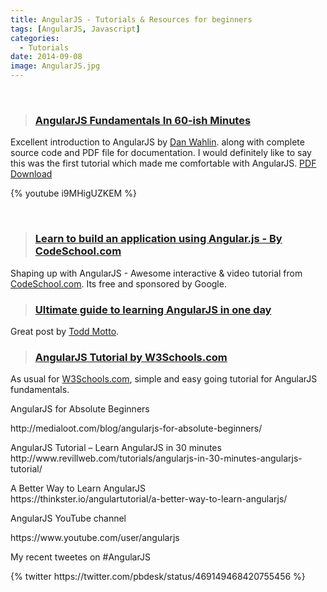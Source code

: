 ```yaml
---
title: AngularJS - Tutorials & Resources for beginners
tags: [AngularJS, Javascript]
categories:
  - Tutorials
date: 2014-09-08
image: AngularJS.jpg
---
```

<p>&nbsp;</p>
<blockquote>
<h3><strong><a href="http://weblogs.asp.net/dwahlin/video-tutorial-angularjs-fundamentals-in-60-ish-minutes" target="_blank">AngularJS Fundamentals In 60-ish Minutes</a> </strong></h3>
</blockquote>
<p>Excellent introduction to AngularJS by <a href="http://weblogs.asp.net/dwahlin" target="_blank">Dan Wahlin</a>. along with complete source code and PDF file for documentation. I would definitely like to say this was the first tutorial  which made me comfortable with AngularJS. <a href="http://fastandfluid.com/publicdownloads/AngularJSIn60MinutesIsh_DanWahlin_May2013.pdf" target="_blank">PDF Download</a></p>
{% youtube i9MHigUZKEM %}

<p>&nbsp;</p>
<blockquote>
<h3><a href="http://campus.codeschool.com/courses/shaping-up-with-angular-js/intro" target="_blank"><strong>Learn to build an application using Angular.js - By CodeSchool.com</strong></a></h3>
</blockquote>
<p>Shaping up with AngularJS - Awesome interactive &amp; video tutorial from <a href="https://www.codeschool.com/" target="_blank">CodeSchool.com</a>. Its free and sponsored by Google.</p>
<blockquote>
<h3><a href="http://toddmotto.com/ultimate-guide-to-learning-angular-js-in-one-day/" target="_blank"><strong>Ultimate guide to learning AngularJS in one day</strong></a></h3>
</blockquote>
<p>Great post by <a href="http://twitter.com/toddmotto" target="_blank">Todd Motto</a>.</p>
<blockquote>
<h3><a href="http://www.w3schools.com/angular/default.asp" target="_blank"><strong>AngularJS Tutorial by W3Schools.com</strong></a></h3>
</blockquote>
<p>As usual for <a href="http://www.w3schools.com" target="_blank">W3Schools.com</a>, simple and easy going tutorial for AngularJS fundamentals.</p>
<p>AngularJS for Absolute Beginners</p>
<p>http://medialoot.com/blog/angularjs-for-absolute-beginners/</p>
<p>AngularJS Tutorial – Learn AngularJS in 30 minutes<br />
http://www.revillweb.com/tutorials/angularjs-in-30-minutes-angularjs-tutorial/</p>
<p>A Better Way to Learn AngularJS<br />
https://thinkster.io/angulartutorial/a-better-way-to-learn-angularjs/</p>
<p>AngularJS YouTube channel</p>
<p>https://www.youtube.com/user/angularjs</p>
<p>My recent tweetes on #AngularJS</p>
{% twitter https://twitter.com/pbdesk/status/469149468420755456 %}
